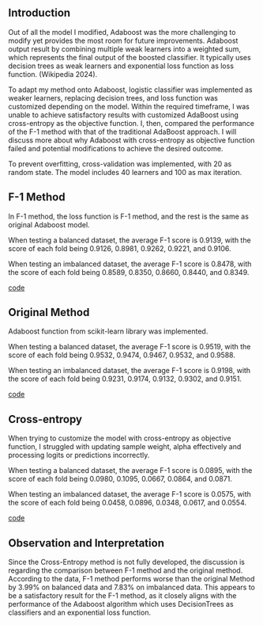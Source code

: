## Introduction

Out of all the model I modified, Adaboost was the more challenging to modify yet provides the most room for future improvements. Adaboost output result by combining multiple weak learners into a weighted sum, which represents the final output of the boosted classifier. It typically uses decision trees as weak learners and exponential loss function as loss function. (Wikipedia 2024).  
 
To adapt my method onto Adaboost, logistic classifier was implemented as weaker learners, replacing decision trees, and loss function was customized depending on the model. Within the required timeframe, I was unable to achieve satisfactory results with customized AdaBoost using cross-entropy as the objective function. I, then, compared the performance of the F-1 method with that of the traditional AdaBoost approach. I will discuss more about why Adaboost with cross-entropy as objective function failed and potential modifications to achieve the desired outcome.	

To prevent overfitting, cross-validation was implemented, with 20 as random state. The model includes 40 learners and 100 as max iteration.

## F-1 Method
In F-1 method, the loss function is F-1 method, and the rest is the same as original Adaboost model. 
 
When testing a balanced dataset, the average F-1 score is 0.9139, with the score of each fold being 0.9126, 0.8981, 0.9262, 0.9221, and 0.9106.

When testing an imbalanced dataset, the average F-1 score is 0.8478, with the score of each fold being 0.8589, 0.8350, 0.8660, 0.8440, and 0.8349.

[code](Adaboost_f1.py)

## Original Method
Adaboost function from scikit-learn library was implemented.
 
When testing a balanced dataset, the average F-1 score is 0.9519, with the score of each fold being 0.9532, 0.9474, 0.9467, 0.9532, and 0.9588.

When testing an imbalanced dataset, the average F-1 score is 0.9198, with the score of each fold being 0.9231, 0.9174, 0.9132, 0.9302, and 0.9151.

[code](Adaboost_og.py)

## Cross-entropy 
When trying to customize the model with cross-entropy as objective function, I struggled with updating sample weight, alpha effectively and processing logits or predictions incorrectly. 
 
When testing a balanced dataset, the average F-1 score is 0.0895, with the score of each fold being 0.0980, 0.1095, 0.0667, 0.0864, and 0.0871.

When testing an imbalanced dataset, the average F-1 score is 0.0575, with the score of each fold being 0.0458, 0.0896, 0.0348, 0.0617, and 0.0554.

[code](Adaboost_Cross_entropy.py)

## Observation and Interpretation

Since the Cross-Entropy method is not fully developed, the discussion is regarding the comparison between F-1 method and the original method. According to the data, F-1 method performs worse than the original Method by 3.99% on balanced data and 7.83% on imbalanced data. This appears to be a satisfactory result for the F-1 method, as it closely aligns with the performance of the Adaboost algorithm which uses DecisionTrees as classifiers and an exponential loss function. 

